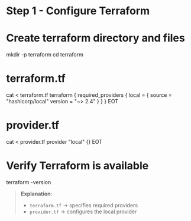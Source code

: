 # Step 1 - Configure Terraform

# Create terraform directory and files
mkdir -p terraform
cd terraform

# terraform.tf
cat <<EOT > terraform.tf
terraform {
  required_providers {
    local = {
      source  = "hashicorp/local"
      version = "~> 2.4"
    }
  }
}
EOT

# provider.tf
cat <<EOT > provider.tf
provider "local" {}
EOT

# Verify Terraform is available
terraform -version

> **Explanation**:
> - `terraform.tf` → specifies required providers
> - `provider.tf` → configures the local provider

